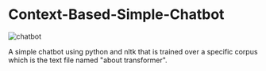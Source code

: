 # Context-Based-Simple-Chatbot

![chatbot](https://github.com/Aveiro11/Context-Based-Simple-Chatbot/assets/74791612/8d70f7e5-61a9-422f-8aea-fd510c0c0287)

A simple chatbot using python and nltk that is trained over a specific corpus which is the text file named "about transformer".
